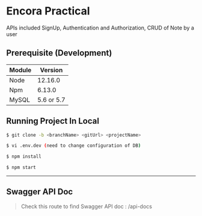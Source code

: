 # Encora Practical

APIs included
SignUp,
Authentication and Authorization,
CRUD of Note by a user

## Prerequisite (Development)

| Module | Version |
| --- | --- |
| Node | 12.16.0 |
| Npm | 6.13.0 |
| MySQL | 5.6 or 5.7 |



## Running Project In Local
``` bash
$ git clone -b <branchName> <gitUrl> <projectName>

$ vi .env.dev (need to change configuration of DB)

$ npm install

$ npm start

```

------------

## Swagger API Doc

> Check this route to find Swagger API doc : /api-docs
